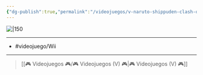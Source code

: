 ```yaml
---
{"dg-publish":true,"permalink":"/videojuegos/v-naruto-shippuden-clash-of-ninja-revolution-3/"}
---
```



![|150](https://images.igdb.com/igdb/image/upload/t_cover_big/co1ubt.jpg)

---

- #videojuego/Wii

---

> [[🎮 Videojuegos 🎮/🎮 Videojuegos (V) 🎮\|🎮 Videojuegos (V) 🎮]]